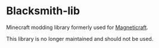 # Blacksmith-lib

Minecraft modding library formerly used for [Magneticraft](https://github.com/Magneticraft-Team/Magneticraft).

This library is no longer maintained and should not be used.
